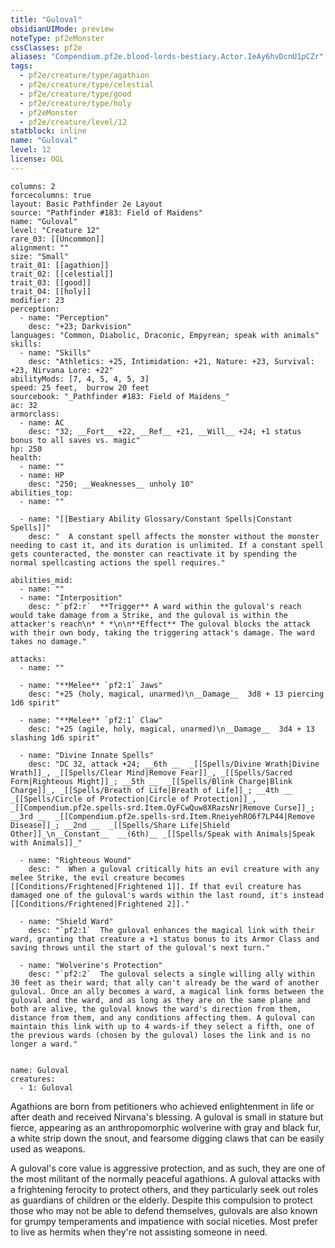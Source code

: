 ```yaml
---
title: "Guloval"
obsidianUIMode: preview
noteType: pf2eMonster
cssClasses: pf2e
aliases: "Compendium.pf2e.blood-lords-bestiary.Actor.IeAy6hvDcnU1pCZr" 
tags:
  - pf2e/creature/type/agathion
  - pf2e/creature/type/celestial
  - pf2e/creature/type/good
  - pf2e/creature/type/holy
  - pf2eMonster
  - pf2e/creature/level/12
statblock: inline
name: "Guloval"
level: 12
license: OGL
---
```


```statblock
columns: 2
forcecolumns: true
layout: Basic Pathfinder 2e Layout
source: "Pathfinder #183: Field of Maidens"
name: "Guloval"
level: "Creature 12"
rare_03: [[Uncommon]]
alignment: ""
size: "Small"
trait_01: [[agathion]]
trait_02: [[celestial]]
trait_03: [[good]]
trait_04: [[holy]]
modifier: 23
perception:
  - name: "Perception"
    desc: "+23; Darkvision"
languages: "Common, Diabolic, Draconic, Empyrean; speak with animals"
skills:
  - name: "Skills"
    desc: "Athletics: +25, Intimidation: +21, Nature: +23, Survival: +23, Nirvana Lore: +22"
abilityMods: [7, 4, 5, 4, 5, 3]
speed: 25 feet,  burrow 20 feet
sourcebook: "_Pathfinder #183: Field of Maidens_"
ac: 32
armorclass:
  - name: AC
    desc: "32; __Fort__ +22, __Ref__ +21, __Will__ +24; +1 status bonus to all saves vs. magic"
hp: 250
health:
  - name: ""
  - name: HP
    desc: "250; __Weaknesses__ unholy 10"
abilities_top:
  - name: ""

  - name: "[[Bestiary Ability Glossary/Constant Spells|Constant Spells]]"
    desc: "  A constant spell affects the monster without the monster needing to cast it, and its duration is unlimited. If a constant spell gets counteracted, the monster can reactivate it by spending the normal spellcasting actions the spell requires."

abilities_mid:
  - name: ""
  - name: "Interposition"
    desc: "`pf2:r`  **Trigger** A ward within the guloval's reach would take damage from a Strike, and the guloval is within the attacker's reach\n* * *\n\n**Effect** The guloval blocks the attack with their own body, taking the triggering attack's damage. The ward takes no damage."

attacks:
  - name: ""

  - name: "**Melee** `pf2:1` Jaws"
    desc: "+25 (holy, magical, unarmed)\n__Damage__  3d8 + 13 piercing 1d6 spirit"

  - name: "**Melee** `pf2:1` Claw"
    desc: "+25 (agile, holy, magical, unarmed)\n__Damage__  3d4 + 13 slashing 1d6 spirit"

  - name: "Divine Innate Spells"
    desc: "DC 32, attack +24; __6th __  _[[Spells/Divine Wrath|Divine Wrath]]_, _[[Spells/Clear Mind|Remove Fear]]_, _[[Spells/Sacred Form|Righteous Might]]_; __5th __  _[[Spells/Blink Charge|Blink Charge]]_, _[[Spells/Breath of Life|Breath of Life]]_; __4th __  _[[Spells/Circle of Protection|Circle of Protection]]_, _[[Compendium.pf2e.spells-srd.Item.OyFCwQuw8XRazsNr|Remove Curse]]_; __3rd __  _[[Compendium.pf2e.spells-srd.Item.RneiyehRO6f7LP44|Remove Disease]]_; __2nd __  _[[Spells/Share Life|Shield Other]]_\n__Constant__  __(6th)__ _[[Spells/Speak with Animals|Speak with Animals]]_"

  - name: "Righteous Wound"
    desc: "  When a guloval critically hits an evil creature with any melee Strike, the evil creature becomes [[Conditions/Frightened|Frightened 1]]. If that evil creature has damaged one of the guloval's wards within the last round, it's instead [[Conditions/Frightened|Frightened 2]]."

  - name: "Shield Ward"
    desc: "`pf2:1`  The guloval enhances the magical link with their ward, granting that creature a +1 status bonus to its Armor Class and saving throws until the start of the guloval's next turn."

  - name: "Wolverine's Protection"
    desc: "`pf2:2`  The guloval selects a single willing ally within 30 feet as their ward; that ally can't already be the ward of another guloval. Once an ally becomes a ward, a magical link forms between the guloval and the ward, and as long as they are on the same plane and both are alive, the guloval knows the ward's direction from them, distance from them, and any conditions affecting them. A guloval can maintain this link with up to 4 wards-if they select a fifth, one of the previous wards (chosen by the guloval) loses the link and is no longer a ward."
 
```

```encounter-table
name: Guloval
creatures:
  - 1: Guloval
```



Agathions are born from petitioners who achieved enlightenment in life or after death and received Nirvana's blessing. A guloval is small in stature but fierce, appearing as an anthropomorphic wolverine with gray and black fur, a white strip down the snout, and fearsome digging claws that can be easily used as weapons.

A guloval's core value is aggressive protection, and as such, they are one of the most militant of the normally peaceful agathions. A guloval attacks with a frightening ferocity to protect others, and they particularly seek out roles as guardians of children or the elderly. Despite this compulsion to protect those who may not be able to defend themselves, gulovals are also known for grumpy temperaments and impatience with social niceties. Most prefer to live as hermits when they're not assisting someone in need.
